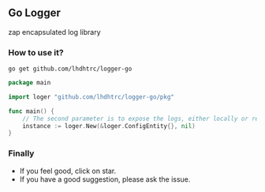 ## Go Logger
zap encapsulated log library

### How to use it?
`go get github.com/lhdhtrc/logger-go`

```go
package main

import loger "github.com/lhdhtrc/logger-go/pkg"

func main() {
	// The second parameter is to expose the logs, either locally or remotely
	instance := loger.New(&loger.ConfigEntity{}, nil)
}
```

### Finally
- If you feel good, click on star.
- If you have a good suggestion, please ask the issue.